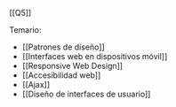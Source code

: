 [[Q5]]

Temario:
+ [[Patrones de diseño]]
+ [[Interfaces web en dispositivos móvil]]
+ [[Responsive Web Design]]
+  [[Accesibilidad web]]
+ [[Ajax]]
+ [[Diseño de interfaces de usuario]]